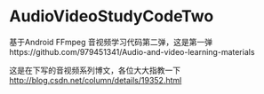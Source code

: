 # AudioVideoStudyCodeTwo
基于Android  FFmpeg 音视频学习代码第二弹，这是第一弹https://github.com/979451341/Audio-and-video-learning-materials

这是在下写的音视频系列博文，各位大大指教一下 http://blog.csdn.net/column/details/19352.html

